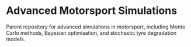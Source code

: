 # Advanced Motorsport Simulations
 Parent repository for advanced simulations in motorsport, including Monte Carlo methods, Bayesian optimisation, and stochastic tyre degradation models.
